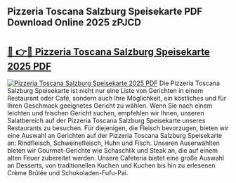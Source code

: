 ## Pizzeria Toscana Salzburg Speisekarte PDF Download Online 2025 zPJCD

# <h2><a href="http://gcbfa9p.nevu.top/?p=Pizzeria+Toscana+Salzburg+Speisekarte">🔗 👉🔴 Pizzeria Toscana Salzburg Speisekarte 2025 PDF</a></h2>

[![Pizzeria Toscana Salzburg Speisekarte 2025 PDF](https://i.imgur.com/dBaPXMq.png)](http://gcbfa9p.nevu.top/?p=Pizzeria+Toscana+Salzburg+Speisekarte)
Die Pizzeria Toscana Salzburg Speisekarte ist nicht nur eine Liste von Gerichten in einem Restaurant oder Café, sondern auch Ihre Möglichkeit, ein köstliches und für Ihren Geschmack geeignetes Gericht zu wählen. Wenn Sie nach einem leichten und frischen Gericht suchen, empfehlen wir Ihnen, unseren Salatbereich auf der Pizzeria Toscana Salzburg Speisekarte unseres Restaurants zu besuchen. Für diejenigen, die Fleisch bevorzugen, bieten wir eine Auswahl an Gerichten auf der Pizzeria Toscana Salzburg Speisekarte an: Rindfleisch, Schweinefleisch, Huhn und Fisch. Unseren Auserwählten bieten wir Gourmet-Gerichte wie Schaschlik und Steak an, die auf einem alten Feuer zubereitet werden. Unsere Cafeteria bietet eine große Auswahl an Desserts, von traditionellen Kuchen und Kuchen bis hin zu erlesenen Crème Brûlée und Schokoladen-Fufu-Pai.
